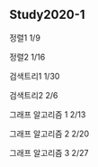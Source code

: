  Study2020-1
 ----------
 정렬1 1/9

 정렬2 1/16 

 검색트리1 1/30

 검색트리2 2/6

 그래프 알고리즘 1 2/13

 그래프 알고리즘 2 2/20

 그래프 알고리즘 3 2/27
